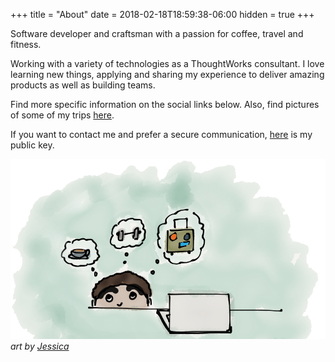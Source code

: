 +++
title = "About"
date = 2018-02-18T18:59:38-06:00
hidden = true
+++

Software developer and craftsman with a passion for coffee, travel and fitness.

Working with a variety of technologies as a ThoughtWorks consultant. I love learning new things, applying and sharing my experience to deliver amazing products as well as building teams.

Find more specific information on the social links below. Also, find pictures of some of my trips [here](https://www.flickr.com/photos/techzin/albums).

If you want to contact me and prefer a secure communication, [here](https://keybase.io/rafasf) is my public key.

![](about.png)
_art by [Jessica](//jessmann.io)_
